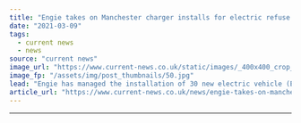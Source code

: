 ```yaml
---
title: "Engie takes on Manchester charger installs for electric refuse vehicle rollout"
date: "2021-03-09"
tags: 
  - current news
  - news
source: "current news"
image_url: "https://www.current-news.co.uk/static/images/_400x400_crop_center-center/Biffa-1030x579.jpg"
image_fp: "/assets/img/post_thumbnails/50.jpg"
lead: "​Engie has managed the installation of 30 new electric vehicle (EV) chargers as part of a rollout of electric refuse vehicles in Manchester."
article_url: "https://www.current-news.co.uk/news/engie-takes-on-manchester-charger-installs-for-electric-refuse-vehicle-rollout?utm_source=rss-feeds&utm_medium=rss&utm_campaign=rss"
---
```


---
